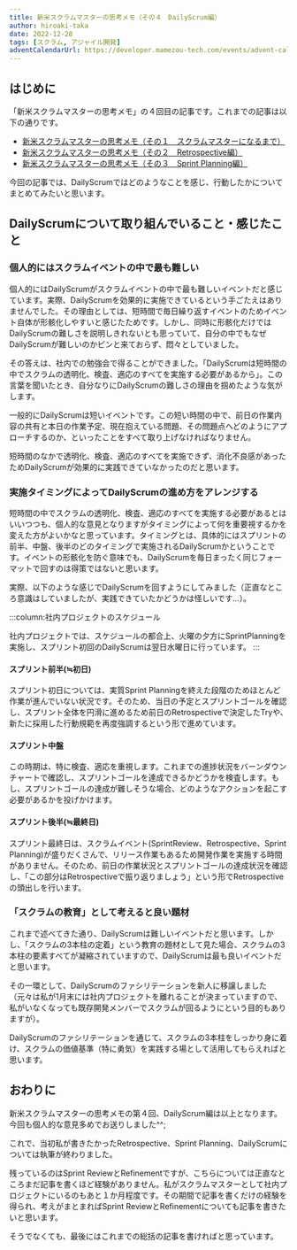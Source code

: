 ```yaml
---
title: 新米スクラムマスターの思考メモ（その４　DailyScrum編）
author: hiroaki-taka
date: 2022-12-28
tags: [スクラム, アジャイル開発]
adventCalendarUrl: https://developer.mamezou-tech.com/events/advent-calendar/2022/
---
```


## はじめに
「新米スクラムマスターの思考メモ」の４回目の記事です。これまでの記事は以下の通りです。

- [新米スクラムマスターの思考メモ（その１　スクラムマスターになるまで）](/blogs/2022/11/24/newcomer-scrum-master-01/)
- [新米スクラムマスターの思考メモ（その２　Retrospective編）](/blogs/2022/12/05/newcomer-scrum-master-02/)
- [新米スクラムマスターの思考メモ（その３　Sprint Planning編）](/blogs/2022/12/17/newcomer-scrum-master-03/)


今回の記事では、DailyScrumではどのようなことを感じ、行動したかについてまとめてみたいと思います。

## DailyScrumについて取り組んでいること・感じたこと

### 個人的にはスクラムイベントの中で最も難しい

個人的にはDailyScrumがスクラムイベントの中で最も難しいイベントだと感じています。実際、DailyScrumを効果的に実施できているという手ごたえはありませんでした。その理由としては、短時間で毎日繰り返すイベントのためイベント自体が形骸化しやすいと感じたためです。しかし、同時に形骸化だけではDailyScrumの難しさを説明しきれないとも思っていて、自分の中でもなぜDailyScrumが難しいのかピンと来ておらず、悶々としていました。

その答えは、社内での勉強会で得ることができました。「DailyScrumは短時間の中でスクラムの透明化、検査、適応のすべてを実施する必要があるから」。この言葉を聞いたとき、自分なりにDailyScrumの難しさの理由を掴めたような気がします。

一般的にDailyScrumは短いイベントです。この短い時間の中で、前日の作業内容の共有と本日の作業予定、現在抱えている問題、その問題点へどのようにアプローチするのか、といったことをすべて取り上げなければなりません。

短時間のなかで透明化、検査、適応のすべてを実施できず、消化不良感があったためDailyScrumが効果的に実践できていなかったのだと思います。


### 実施タイミングによってDailyScrumの進め方をアレンジする

短時間の中でスクラムの透明化、検査、適応のすべてを実施する必要があるとはいいつつも、個人的な意見となりますがタイミングによって何を重要視するかを変えた方がよいかなと思っています。タイミングとは、具体的にはスプリントの前半、中盤、後半のどのタイミングで実施されるDailyScrumかということです。イベントの形骸化を防ぐ意味でも、DailyScrumを毎日まったく同じフォーマットで回すのは得策ではないと思います。

実際、以下のような感じでDailyScrumを回すようにしてみました（正直なところ意識はしていましたが、実践できていたかどうかは怪しいです…）。

:::column:社内プロジェクトのスケジュール

社内プロジェクトでは、スケジュールの都合上、火曜の夕方にSprintPlanningを実施し、スプリント初回のDailyScrumは翌日水曜日に行っています。
:::

#### スプリント前半(≒初日)
スプリント初日については、実質Sprint Planningを終えた段階のためほとんど作業が進んでいない状況です。そのため、当日の予定とスプリントゴールを確認し、スプリント全体を円滑に進めるため前日のRetrospectiveで決定したTryや、新たに採用した行動規範を再度強調するという形で進めています。

#### スプリント中盤
この時期は、特に検査、適応を重視します。これまでの進捗状況をバーンダウンチャートで確認し、スプリントゴールを達成できるかどうかを検査します。もし、スプリントゴールの達成が難しそうな場合、どのようなアクションを起こす必要があるかを投げかけます。

#### スプリント後半(≒最終日)
スプリント最終日は、スクラムイベント(SprintReview、Retrospective、Sprint Planning)が盛りだくさんで、リリース作業もあるため開発作業を実施する時間がありません。そのため、前日の作業状況とスプリントゴールの達成状況を確認し、「この部分はRetrospectiveで振り返りましょう」という形でRetrospectiveの頭出しを行います。

### 「スクラムの教育」として考えると良い題材

これまで述べてきた通り、DailyScrumは難しいイベントだと思います。しかし、「スクラムの3本柱の定着」という教育の題材として見た場合、スクラムの3本柱の要素すべてが凝縮されていますので、DailyScrumは最も良いイベントだと思います。

その一環として、DailyScrumのファシリテーションを新人に移譲しました（元々は私が1月末には社内プロジェクトを離れることが決まっていますので、私がいなくなっても既存開発メンバーでスクラムが回るようにという目的もありますが）。

DailyScrumのファシリテーションを通じて、スクラムの3本柱をしっかり身に着け、スクラムの価値基準（特に勇気）を実践する場として活用してもらえればと思います。

## おわりに

新米スクラムマスターの思考メモの第４回、DailyScrum編は以上となります。今回も個人的な意見多めでお送りしました^^;

これで、当初私が書きたかったRetrospective、Sprint Planning、DailyScrumについては執筆が終わりました。

残っているのはSprint ReviewとRefinementですが、こちらについては正直なところまだ記事を書くほど経験がありません。私がスクラムマスターとして社内プロジェクトにいるのもあと１か月程度です。その期間で記事を書くだけの経験を得られ、考えがまとまればSprint ReviewとRefinementについても記事を書きたいと思います。

そうでなくても、最後にはこれまでの総括の記事を書ければと思っています。